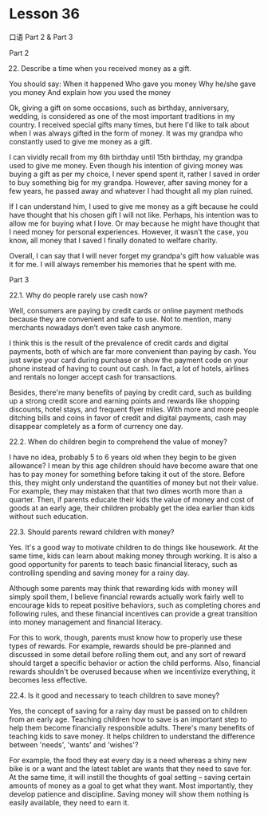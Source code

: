 # Lesson 36

口语 Part 2 & Part 3

Part 2

22.   Describe a time when you received money as a gift. 

You should say:
When it happened
Who gave you money
Why he/she gave you money
And explain how you used the money

Ok, giving a gift on some occasions, such as birthday, anniversary, wedding, is considered as one of the most important traditions in my country. I received special gifts many times, but here I'd like to talk about when I was always gifted in the form of money. It was my grandpa who constantly used to give me money as a gift.

I can vividly recall from my 6th birthday until 15th birthday, my grandpa used to give me money. Even though his intention of giving money was buying a gift as per my choice, I never spend spent it, rather I saved in order to buy something big for my grandpa. However, after saving money for a few years, he passed away and whatever I had thought all my plan ruined.

If I can understand him, I used to give me money as a gift because he could have thought that his chosen gift I will not like. Perhaps, his intention was to allow me for buying what I love. Or may because he might have thought that I need money for personal experiences. However, it wasn't the case, you know, all money that I saved I finally donated to welfare charity.

Overall, I can say that I will never forget my grandpa's gift how valuable was it for me. I will always remember his memories that he spent with me.


Part 3


22.1. Why do people rarely use cash now?

Well, consumers are paying by credit cards or online payment methods because they are convenient and safe to use. Not to mention, many merchants nowadays don’t even take cash anymore.

I think this is the result of the prevalence of credit cards and digital payments, both of which are far more convenient than paying by cash. You just swipe your card during purchase or show the payment code on your phone instead of having to count out cash. In fact, a lot of hotels, airlines and rentals no longer accept cash for transactions.

Besides, there're many benefits of paying by credit card, such as building up a strong credit score and earning points and rewards like shopping discounts, hotel stays, and frequent flyer miles. With more and more people ditching bills and coins in favor of credit and digital payments, cash may disappear completely as a form of currency one day.

22.2. When do children begin to comprehend the value of money?

I have no idea, probably 5 to 6 years old when they begin to be given allowance? I mean by this age children should have become aware that one has to pay money for something before taking it out of the store. Before this, they might only understand the quantities of money but not their value. For example, they may mistaken that that two dimes worth more than a quarter. Then, if parents educate their kids the value of money and cost of goods at an early age, their children probably get the idea earlier than kids without such education.

22.3. Should parents reward children with money?

Yes. It's a good way to motivate children to do things like housework. At the same time, kids can learn about making money through working. It is also a good opportunity for parents to teach basic financial literacy, such as controlling spending and saving money for a rainy day.

Although some parents may think that rewarding kids with money will simply spoil them, I believe financial rewards actually work fairly well to encourage kids to repeat positive behaviors, such as completing chores and following rules, and these financial incentives can provide a great transition into money management and financial literacy.

For this to work, though, parents must know how to properly use these types of rewards. For example, rewards should be pre-planned and discussed in some detail before rolling them out, and any sort of reward should target a specific behavior or action the child performs. Also, financial rewards shouldn't be overused because when we incentivize everything, it becomes less effective.

22.4. Is it good and necessary to teach children to save money?

Yes, the concept of saving for a rainy day must be passed on to children from an early age. Teaching children how to save is an important step to help them become financially responsible adults. There's many benefits of teaching kids to save money. It helps children to understand the difference between 'needs', 'wants' and 'wishes'?

For example, the food they eat every day is a need whereas a shiny new bike is or a want and the latest tablet are wants that they need to save for. At the same time, it will instill the thoughts of goal setting – saving certain amounts of money as a goal to get what they want. Most importantly, they develop patience and discipline. Saving money will show them nothing is easily available, they need to earn it.
